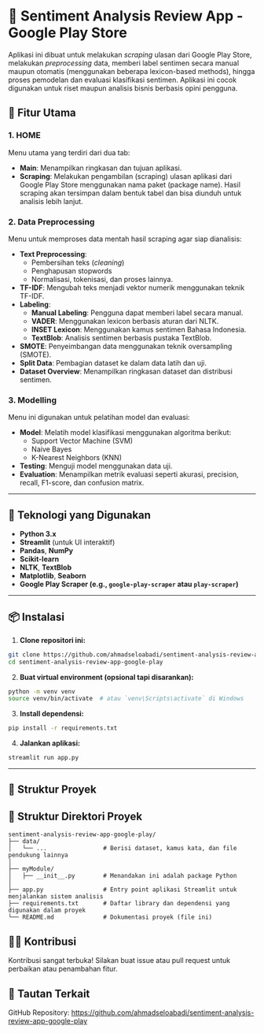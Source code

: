 # 📱 Sentiment Analysis Review App - Google Play Store

Aplikasi ini dibuat untuk melakukan _scraping_ ulasan dari Google Play Store, melakukan _preprocessing_ data, memberi label sentimen secara manual maupun otomatis (menggunakan beberapa lexicon-based methods), hingga proses pemodelan dan evaluasi klasifikasi sentimen. Aplikasi ini cocok digunakan untuk riset maupun analisis bisnis berbasis opini pengguna.

## 🚀 Fitur Utama

### 1. **HOME**

Menu utama yang terdiri dari dua tab:

- **Main**: Menampilkan ringkasan dan tujuan aplikasi.
- **Scraping**: Melakukan pengambilan (scraping) ulasan aplikasi dari Google Play Store menggunakan nama paket (package name). Hasil scraping akan tersimpan dalam bentuk tabel dan bisa diunduh untuk analisis lebih lanjut.

### 2. **Data Preprocessing**

Menu untuk memproses data mentah hasil scraping agar siap dianalisis:

- **Text Preprocessing**:
  - Pembersihan teks (_cleaning_)
  - Penghapusan stopwords
  - Normalisasi, tokenisasi, dan proses lainnya.
- **TF-IDF**: Mengubah teks menjadi vektor numerik menggunakan teknik TF-IDF.
- **Labeling**:
  - **Manual Labeling**: Pengguna dapat memberi label secara manual.
  - **VADER**: Menggunakan lexicon berbasis aturan dari NLTK.
  - **INSET Lexicon**: Menggunakan kamus sentimen Bahasa Indonesia.
  - **TextBlob**: Analisis sentimen berbasis pustaka TextBlob.
- **SMOTE**: Penyeimbangan data menggunakan teknik oversampling (SMOTE).
- **Split Data**: Pembagian dataset ke dalam data latih dan uji.
- **Dataset Overview**: Menampilkan ringkasan dataset dan distribusi sentimen.

### 3. **Modelling**

Menu ini digunakan untuk pelatihan model dan evaluasi:

- **Model**: Melatih model klasifikasi menggunakan algoritma berikut:
  - Support Vector Machine (SVM)
  - Naive Bayes
  - K-Nearest Neighbors (KNN)
- **Testing**: Menguji model menggunakan data uji.
- **Evaluation**: Menampilkan metrik evaluasi seperti akurasi, precision, recall, F1-score, dan confusion matrix.

---

## 🧰 Teknologi yang Digunakan

- **Python 3.x**
- **Streamlit** (untuk UI interaktif)
- **Pandas**, **NumPy**
- **Scikit-learn**
- **NLTK**, **TextBlob**
- **Matplotlib**, **Seaborn**
- **Google Play Scraper (e.g., `google-play-scraper` atau `play-scraper`)**

---

## 📦 Instalasi

1. **Clone repositori ini:**

```bash
git clone https://github.com/ahmadseloabadi/sentiment-analysis-review-app-google-play.git
cd sentiment-analysis-review-app-google-play
```

2. **Buat virtual environment (opsional tapi disarankan):**

```bash
python -m venv venv
source venv/bin/activate  # atau `venv\Scripts\activate` di Windows
```

3. **Install dependensi:**

```bash
pip install -r requirements.txt
```

4. **Jalankan aplikasi:**

```bash
streamlit run app.py
```

---

## 📁 Struktur Proyek

## 📂 Struktur Direktori Proyek

```text
sentiment-analysis-review-app-google-play/
├── data/
│   └── ...                # Berisi dataset, kamus kata, dan file pendukung lainnya
│
├── myModule/
│   ├── __init__.py        # Menandakan ini adalah package Python
│
├── app.py                 # Entry point aplikasi Streamlit untuk menjalankan sistem analisis
├── requirements.txt       # Daftar library dan dependensi yang digunakan dalam proyek
└── README.md              # Dokumentasi proyek (file ini)
```

## 🧑‍💻 Kontribusi

Kontribusi sangat terbuka! Silakan buat issue atau pull request untuk perbaikan atau penambahan fitur.

## 🔗 Tautan Terkait

GitHub Repository: https://github.com/ahmadseloabadi/sentiment-analysis-review-app-google-play
